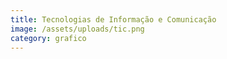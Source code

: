 ```yaml
---
title: Tecnologias de Informação e Comunicação
image: /assets/uploads/tic.png
category: grafico
---
```


